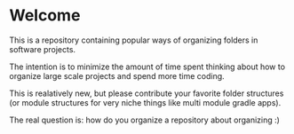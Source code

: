 # Welcome
This is a repository containing popular ways of organizing folders in software projects. 

The intention is to minimize the amount of time spent thinking about how to organize large scale projects and spend more time coding.

This is realatively new, but please contribute your favorite folder structures (or module structures for very niche things like multi module gradle apps). 

The real question is: how do you organize a repository about organizing :)
